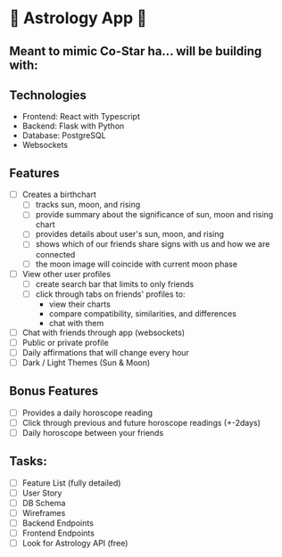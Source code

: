 # 🔆 Astrology App 🌙

## Meant to mimic Co-Star ha... will be building with:

## Technologies
- Frontend: React with Typescript
- Backend: Flask with Python
- Database: PostgreSQL
- Websockets

## Features

- [ ] Creates a birthchart
    - [ ] tracks sun, moon, and rising 
    - [ ] provide summary about the significance of sun, moon and rising chart
    - [ ] provides details about user's sun, moon, and rising
    - [ ] shows which of our friends share signs with us and how we are connected
    - [ ] the moon image will coincide with current moon phase

- [ ] View other user profiles
    - [ ] create search bar that limits to only friends
    - [ ] click through tabs on friends' profiles to:
        * view their charts 
        * compare compatibility, similarities, and differences
        * chat with them

- [ ] Chat with friends through app (websockets)
- [ ] Public or private profile
- [ ] Daily affirmations that will change every hour
- [ ] Dark / Light Themes (Sun & Moon)

## Bonus Features

- [ ] Provides a daily horoscope reading
- [ ] Click through previous and future horoscope readings (+-2days)
- [ ] Daily horoscope between your friends

## Tasks:

- [ ] Feature List (fully detailed) 
- [ ] User Story 
- [ ] DB Schema 
- [ ] Wireframes 
- [ ] Backend Endpoints 
- [ ] Frontend Endpoints 
- [ ] Look for Astrology API (free) 
